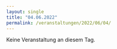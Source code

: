 ```yaml
---
layout: single
title: "04.06.2022"
permalink: /veranstaltungen/2022/06/04/
---
```


Keine Veranstaltung an diesem Tag.
